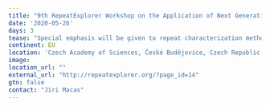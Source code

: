 ```yaml
---
title: "9th RepeatExplorer Workshop on the Application of Next Generation Sequencing to Repetitive DNA Analysis"
date: '2020-05-26'
days: 3
tease: "Special emphasis will be given to repeat characterization methods implemented in the RepeatExplorer pipeline, including practical training in using the pipeline"
continent: EU
location: 'Czech Academy of Sciences, České Budějovice, Czech Republic'
image: 
location_url: ""
external_url: "http://repeatexplorer.org/?page_id=14"
gtn: false
contact: "Jiri Macas"
---
```

